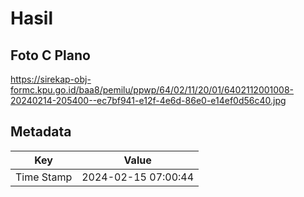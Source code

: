 # Hasil

## Foto C Plano

https://sirekap-obj-formc.kpu.go.id/baa8/pemilu/ppwp/64/02/11/20/01/6402112001008-20240214-205400--ec7bf941-e12f-4e6d-86e0-e14ef0d56c40.jpg


## Metadata

| Key        | Value               |
| ---------- | ------------------- |
| Time Stamp | 2024-02-15 07:00:44 |



